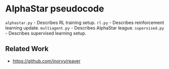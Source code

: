 # AlphaStar pseudocode

`alphastar.py` - Describes RL training setup.
`rl.py` - Describes reinforcement learning update.
`multiagent.py` - Describes AlphaStar league.
`supervised.py` - Describes supervised learning setup.

## Related Work
- https://github.com/inoryy/reaver